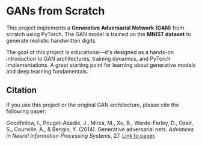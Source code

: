 # GANs from Scratch

This project implements a **Generative Adversarial Network (GAN)** from scratch using PyTorch. The GAN model is trained on the **MNIST dataset** to generate realistic handwritten digits.

The goal of this project is educational—it's designed as a hands-on introduction to GAN architectures, training dynamics, and PyTorch implementations. A great starting point for learning about generative models and deep learning fundamentals.

## Citation

If you use this project or the original GAN architecture, please cite the following paper:

Goodfellow, I., Pouget-Abadie, J., Mirza, M., Xu, B., Warde-Farley, D., Ozair, S., Courville, A., & Bengio, Y. (2014). Generative adversarial nets. *Advances in Neural Information Processing Systems*, 27. [Link to paper](https://arxiv.org/pdf/1406.2661.pdf).




